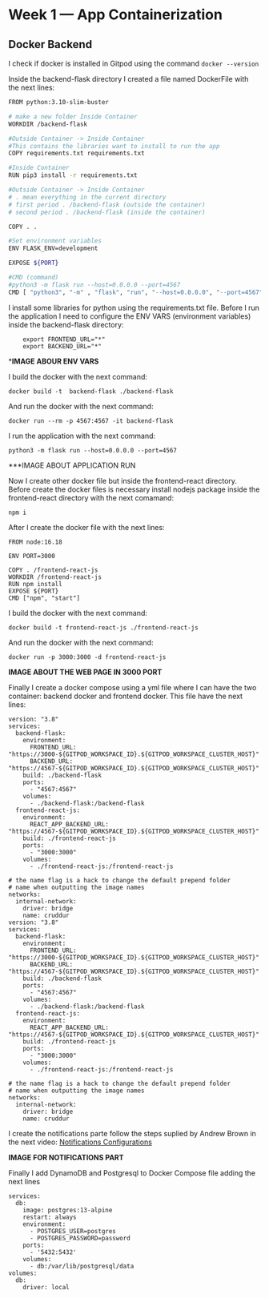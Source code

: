 # Week 1 — App Containerization

## Docker Backend

I check if docker is installed in Gitpod using the command ```docker --version```

Inside the backend-flask directory I created a file named DockerFile with the next lines:

```sh
FROM python:3.10-slim-buster

# make a new folder Inside Container
WORKDIR /backend-flask 

#Outside Container -> Inside Container
#This contains the libraries want to install to run the app
COPY requirements.txt requirements.txt

#Inside Container
RUN pip3 install -r requirements.txt

#Outside Container -> Inside Container
# . mean everything in the current directory
# first period . /backend-flask (outside the container)
# second period . /backend-flask (inside the container)

COPY . .

#Set environment variables
ENV FLASK_ENV=development

EXPOSE ${PORT}

#CMD (command)
#python3 -m flask run --host=0.0.0.0 --port=4567
CMD [ "python3", "-m" , "flask", "run", "--host=0.0.0.0", "--port=4567"]
```

I install some libraries for python using the requirements.txt file. Before I run the application I need to configure the ENV VARS (environment variables) inside the backend-flask directory: 
```
    export FRONTEND_URL="*"
    export BACKEND_URL="*"
```
***IMAGE ABOUR ENV VARS**


I build the docker with the next command: 
```
docker build -t  backend-flask ./backend-flask
```
And run the docker with the next command:

```
docker run --rm -p 4567:4567 -it backend-flask
```

I run the application with the next command: 

``` python3 -m flask run --host=0.0.0.0 --port=4567 ```

***IMAGE ABOUT APPLICATION RUN

Now I create other docker file but inside the frontend-react directory. Before create the docker files is necessary install nodejs package inside the frontend-react directory with the next comamand: 
```
npm i
```
After I create the docker file with the next lines:

``` 
FROM node:16.18

ENV PORT=3000

COPY . /frontend-react-js
WORKDIR /frontend-react-js
RUN npm install
EXPOSE ${PORT}
CMD ["npm", "start"]
```
I build the docker with the next command: 

```
docker build -t frontend-react-js ./frontend-react-js
```

And run the docker with the next command:
```
docker run -p 3000:3000 -d frontend-react-js
```

**IMAGE ABOUT THE WEB PAGE IN 3000 PORT**

Finally I create a docker compose using a yml file where I can have the two container: backend docker and frontend docker. This file have the next lines:

```
version: "3.8"
services:
  backend-flask:
    environment:
      FRONTEND_URL: "https://3000-${GITPOD_WORKSPACE_ID}.${GITPOD_WORKSPACE_CLUSTER_HOST}"
      BACKEND_URL: "https://4567-${GITPOD_WORKSPACE_ID}.${GITPOD_WORKSPACE_CLUSTER_HOST}"
    build: ./backend-flask
    ports:
      - "4567:4567"
    volumes:
      - ./backend-flask:/backend-flask
  frontend-react-js:
    environment:
      REACT_APP_BACKEND_URL: "https://4567-${GITPOD_WORKSPACE_ID}.${GITPOD_WORKSPACE_CLUSTER_HOST}"
    build: ./frontend-react-js
    ports:
      - "3000:3000"
    volumes:
      - ./frontend-react-js:/frontend-react-js

# the name flag is a hack to change the default prepend folder
# name when outputting the image names
networks: 
  internal-network:
    driver: bridge
    name: cruddur
version: "3.8"
services:
  backend-flask:
    environment:
      FRONTEND_URL: "https://3000-${GITPOD_WORKSPACE_ID}.${GITPOD_WORKSPACE_CLUSTER_HOST}"
      BACKEND_URL: "https://4567-${GITPOD_WORKSPACE_ID}.${GITPOD_WORKSPACE_CLUSTER_HOST}"
    build: ./backend-flask
    ports:
      - "4567:4567"
    volumes:
      - ./backend-flask:/backend-flask
  frontend-react-js:
    environment:
      REACT_APP_BACKEND_URL: "https://4567-${GITPOD_WORKSPACE_ID}.${GITPOD_WORKSPACE_CLUSTER_HOST}"
    build: ./frontend-react-js
    ports:
      - "3000:3000"
    volumes:
      - ./frontend-react-js:/frontend-react-js

# the name flag is a hack to change the default prepend folder
# name when outputting the image names
networks: 
  internal-network:
    driver: bridge
    name: cruddur
```
I create the notifications parte follow the steps suplied by Andrew Brown in the next video: [Notifications Configurations](https://www.youtube.com/watch?v=k-_o0cCpksk&list=PLBfufR7vyJJ7k25byhRXJldB5AiwgNnWv&index=27)


**IMAGE FOR NOTIFICATIONS PART**

Finally I add DynamoDB and Postgresql to Docker Compose file adding the next lines
```
services:
  db:
    image: postgres:13-alpine
    restart: always
    environment:
      - POSTGRES_USER=postgres
      - POSTGRES_PASSWORD=password
    ports:
      - '5432:5432'
    volumes: 
      - db:/var/lib/postgresql/data
volumes:
  db:
    driver: local
```
